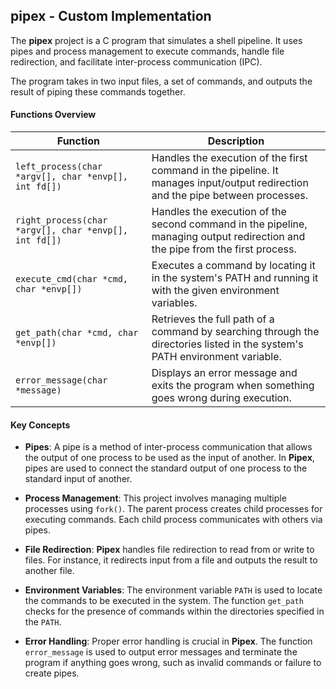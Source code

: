 ## **pipex** - Custom Implementation

The **pipex** project is a C program that simulates a shell pipeline. It uses pipes and process management to execute commands, handle file redirection, and facilitate inter-process communication (IPC).

The program takes in two input files, a set of commands, and outputs the result of piping these commands together.

#### **Functions Overview**

| **Function**                           | **Description** |
|----------------------------------------|-----------------|
| `left_process(char *argv[], char *envp[], int fd[])` | Handles the execution of the first command in the pipeline. It manages input/output redirection and the pipe between processes. |
| `right_process(char *argv[], char *envp[], int fd[])` | Handles the execution of the second command in the pipeline, managing output redirection and the pipe from the first process. |
| `execute_cmd(char *cmd, char *envp[])` | Executes a command by locating it in the system's PATH and running it with the given environment variables. |
| `get_path(char *cmd, char *envp[])`   | Retrieves the full path of a command by searching through the directories listed in the system's PATH environment variable. |
| `error_message(char *message)`        | Displays an error message and exits the program when something goes wrong during execution. |

#### **Key Concepts**

- **Pipes**: A pipe is a method of inter-process communication that allows the output of one process to be used as the input of another. In **Pipex**, pipes are used to connect the standard output of one process to the standard input of another.
  
- **Process Management**: This project involves managing multiple processes using `fork()`. The parent process creates child processes for executing commands. Each child process communicates with others via pipes.

- **File Redirection**: **Pipex** handles file redirection to read from or write to files. For instance, it redirects input from a file and outputs the result to another file.

- **Environment Variables**: The environment variable `PATH` is used to locate the commands to be executed in the system. The function `get_path` checks for the presence of commands within the directories specified in the `PATH`.

- **Error Handling**: Proper error handling is crucial in **Pipex**. The function `error_message` is used to output error messages and terminate the program if anything goes wrong, such as invalid commands or failure to create pipes.
